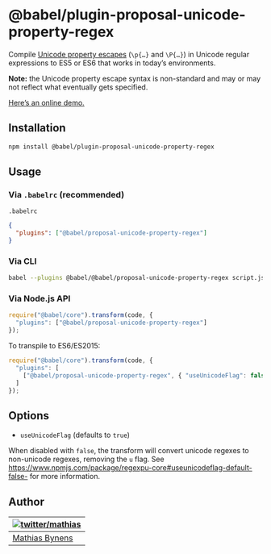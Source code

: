 # @babel/plugin-proposal-unicode-property-regex

Compile [Unicode property escapes](https://github.com/mathiasbynens/regexpu-core/blob/master/property-escapes.md) (`\p{…}` and `\P{…}`) in Unicode regular expressions to ES5 or ES6 that works in today’s environments.

**Note:** the Unicode property escape syntax is non-standard and may or may not reflect what eventually gets specified.

[Here’s an online demo.](https://mothereff.in/regexpu#input=var+regex+%3D+/%5Cp%7BScript_Extensions%3DGreek%7D/u%3B&unicodePropertyEscape=1)

## Installation

```sh
npm install @babel/plugin-proposal-unicode-property-regex
```

## Usage

### Via `.babelrc` (recommended)

`.babelrc`

```json
{
  "plugins": ["@babel/proposal-unicode-property-regex"]
}
```

### Via CLI

```sh
babel --plugins @babel/@babel/proposal-unicode-property-regex script.js
```

### Via Node.js API

```js
require("@babel/core").transform(code, {
  "plugins": ["@babel/proposal-unicode-property-regex"]
});
```

To transpile to ES6/ES2015:

```js
require("@babel/core").transform(code, {
  "plugins": [
    ["@babel/proposal-unicode-property-regex", { "useUnicodeFlag": false }]
  ]
});
```

## Options

* `useUnicodeFlag` (defaults to `true`)

When disabled with `false`, the transform will convert unicode regexes to
non-unicode regexes, removing the `u` flag. See https://www.npmjs.com/package/regexpu-core#useunicodeflag-default-false- for more information.

## Author

| [![twitter/mathias](https://gravatar.com/avatar/24e08a9ea84deb17ae121074d0f17125?s=70)](https://twitter.com/mathias "Follow @mathias on Twitter") |
|---|
| [Mathias Bynens](https://mathiasbynens.be/) |
